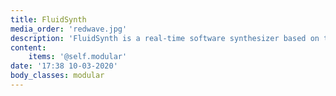 ```yaml
---
title: FluidSynth
media_order: 'redwave.jpg'
description: 'FluidSynth is a real-time software synthesizer based on the SoundFont-2 specifications.'
content:
    items: '@self.modular'
date: '17:38 10-03-2020'
body_classes: modular
---
```


